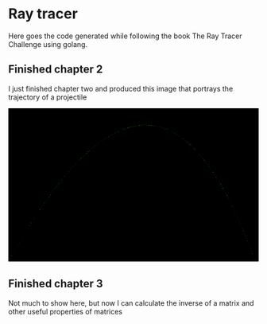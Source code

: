 # Ray tracer

Here goes the code generated while following the book The Ray Tracer Challenge using golang.

## Finished chapter 2

I just finished chapter two and produced this image that portrays the trajectory of a projectile

![Trajectory of projectile](./images/projectile.png)

## Finished chapter 3

Not much to show here, but now I can calculate the inverse of a matrix and other useful properties of matrices


